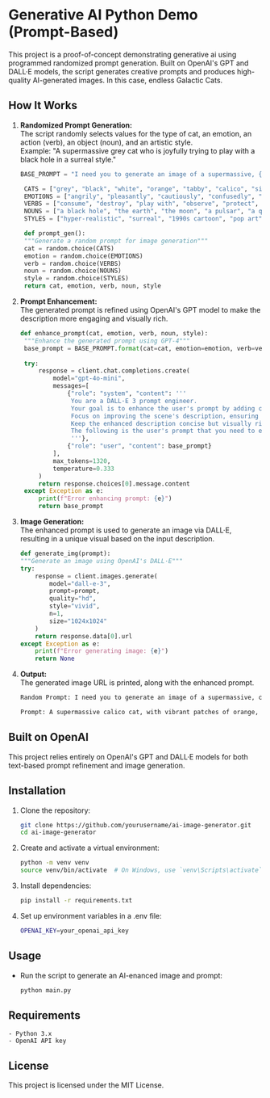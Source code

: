 # Generative AI Python Demo (Prompt-Based)

This project is a proof-of-concept demonstrating generative ai using programmed randomized prompt generation. Built on OpenAI's GPT and DALL·E models, the script generates creative prompts and produces high-quality AI-generated images. In this case, endless Galactic Cats.

## How It Works

1. **Randomized Prompt Generation:**  
   The script randomly selects values for the type of cat, an emotion, an action (verb), an object (noun), and an artistic style.  
   Example: "A supermassive grey cat who is joyfully trying to play with a black hole in a surreal style."

   ```python
   BASE_PROMPT = "I need you to generate an image of a supermassive, {cat}, cat who is {emotion} trying to {verb} {noun}. Use a {style} style. Absolutely no text."

    CATS = ["grey", "black", "white", "orange", "tabby", "calico", "siamese", "persian", "ragdoll", "sphynx", "maine coon", "bengal", "scottish fold", "british shorthair", "exotic shorthair", "norwegian forest", "chartreux"]
    EMOTIONS = ["angrily", "pleasantly", "cautiously", "confusedly", "timidly", "joyfully", "scaredly", "melancholically", "indifferently", "euphorically", "disappointedly", "mysteriously", "playfully", "curiously", "thoughtfully", "intensely"]
    VERBS = ["consume", "destroy", "play with", "observe", "protect", "manipulate", "chase", "absorb", "contemplate", "capture", "explore", "challenge", "transform", "haunt", "unleash", "investigate", "monitor", "navigate"]
    NOUNS = ["a black hole", "the earth", "the moon", "a pulsar", "a quasar", "a neutron star", "a white dwarf", "the Milky Way", "a collapsing star", "an asteroid belt", "a cosmic storm", "a wormhole", "an alien spacecraft", "a floating city", "an entire galaxy", "an alternate dimension", "a futuristic space station", "an unknown planet"]
    STYLES = ["hyper-realistic", "surreal", "1990s cartoon", "pop art", "new age", "graffiti street art", "psychedelic", "steampunk", "dark fantasy", "futuristic neon", "abstract expressionism", "minimalist sci-fi", "cyberpunk", "retro-futurism", "vintage comic book", "space opera"]

    def prompt_gen():
    """Generate a random prompt for image generation"""
    cat = random.choice(CATS)
    emotion = random.choice(EMOTIONS)
    verb = random.choice(VERBS)
    noun = random.choice(NOUNS)
    style = random.choice(STYLES)
    return cat, emotion, verb, noun, style


2. **Prompt Enhancement:**  
   The generated prompt is refined using OpenAI's GPT model to make the description more engaging and visually rich.

   ```python
   def enhance_prompt(cat, emotion, verb, noun, style):
    """Enhance the generated prompt using GPT-4"""
    base_prompt = BASE_PROMPT.format(cat=cat, emotion=emotion, verb=verb, noun=noun, style=style)
    
    try:
        response = client.chat.completions.create(
            model="gpt-4o-mini",
            messages=[
                {"role": "system", "content": '''
                 You are a DALL·E 3 prompt engineer. 
                 Your goal is to enhance the user's prompt by adding creative and imaginative details that evoke a strong visual while retaining the basic prompt parameters. 
                 Focus on improving the scene's description, ensuring it's clear, engaging, and visually compelling to generate the best galactic cat image.
                 Keep the enhanced description concise but visually rich.
                 The following is the user's prompt that you need to enhance provide the enhanced prompt and nothing else.
                 '''},
                {"role": "user", "content": base_prompt}
            ],
            max_tokens=1320,
            temperature=0.333
        )
        return response.choices[0].message.content
    except Exception as e:
        print(f"Error enhancing prompt: {e}")
        return base_prompt

3. **Image Generation:**  
   The enhanced prompt is used to generate an image via DALL·E, resulting in a unique visual based on the input description.

    ```python
    def generate_img(prompt):
    """Generate an image using OpenAI's DALL·E"""
    try:
        response = client.images.generate(
            model="dall-e-3",
            prompt=prompt,
            quality="hd",
            style="vivid",
            n=1,
            size="1024x1024"
        )
        return response.data[0].url
    except Exception as e:
        print(f"Error generating image: {e}")
        return None


4. **Output:**  
   The generated image URL is printed, along with the enhanced prompt.

   ```bash
   Random Prompt: I need you to generate an image of a supermassive, calico, cat who is disappointedly trying to investigate a floating city. Use a steampunk style. Absolutely no text.
   
   Prompt: A supermassive calico cat, with vibrant patches of orange, black, and white fur, sits atop a cloud, its large, expressive eyes filled with curiosity and disappointment. Below, a sprawling steampunk city floats majestically in the sky, adorned with brass gears, intricate clockwork mechanisms, and billowing steam. Airships glide gracefully between towering spires, while whimsical contraptions dangle from the edges. The cat, with its oversized paws and fluffy tail, leans forward, peering down at the bustling city, its whiskers twitching in intrigue. The scene is bathed in a warm, golden light, casting a magical glow over the fantastical landscape.


## Built on OpenAI

This project relies entirely on OpenAI's GPT and DALL·E models for both text-based prompt refinement and image generation. 

## Installation

1. Clone the repository:
   ```bash
   git clone https://github.com/yourusername/ai-image-generator.git
   cd ai-image-generator


2. Create and activate a virtual environment:
    ```bash
    python -m venv venv
    source venv/bin/activate  # On Windows, use `venv\Scripts\activate`

3. Install dependencies:
    ```bash
    pip install -r requirements.txt

4. Set up environment variables in a .env file:
    ```bash
    OPENAI_KEY=your_openai_api_key

## Usage
- Run the script to generate an AI-enanced image and prompt:

    ```bash
    python main.py

## Requirements
    - Python 3.x
    - OpenAI API key

## License
This project is licensed under the MIT License. 

